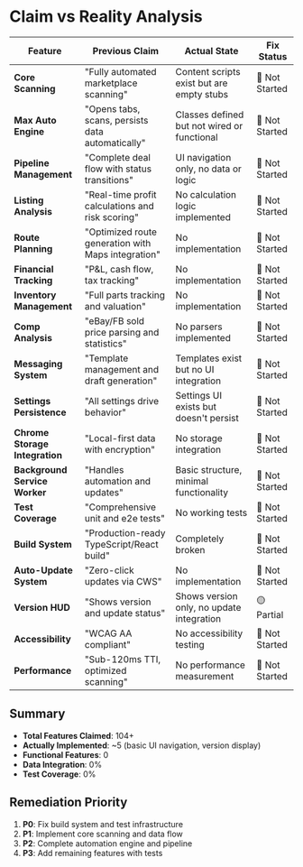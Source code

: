 # Claim vs Reality Analysis

| Feature | Previous Claim | Actual State | Fix Status |
|---------|---------------|--------------|------------|
| **Core Scanning** | "Fully automated marketplace scanning" | Content scripts exist but are empty stubs | 🔴 Not Started |
| **Max Auto Engine** | "Opens tabs, scans, persists data automatically" | Classes defined but not wired or functional | 🔴 Not Started |
| **Pipeline Management** | "Complete deal flow with status transitions" | UI navigation only, no data or logic | 🔴 Not Started |
| **Listing Analysis** | "Real-time profit calculations and risk scoring" | No calculation logic implemented | 🔴 Not Started |
| **Route Planning** | "Optimized route generation with Maps integration" | No implementation | 🔴 Not Started |
| **Financial Tracking** | "P&L, cash flow, tax tracking" | No implementation | 🔴 Not Started |
| **Inventory Management** | "Full parts tracking and valuation" | No implementation | 🔴 Not Started |
| **Comp Analysis** | "eBay/FB sold price parsing and statistics" | No parsers implemented | 🔴 Not Started |
| **Messaging System** | "Template management and draft generation" | Templates exist but no UI integration | 🔴 Not Started |
| **Settings Persistence** | "All settings drive behavior" | Settings UI exists but doesn't persist | 🔴 Not Started |
| **Chrome Storage Integration** | "Local-first data with encryption" | No storage integration | 🔴 Not Started |
| **Background Service Worker** | "Handles automation and updates" | Basic structure, minimal functionality | 🔴 Not Started |
| **Test Coverage** | "Comprehensive unit and e2e tests" | No working tests | 🔴 Not Started |
| **Build System** | "Production-ready TypeScript/React build" | Completely broken | 🔴 Not Started |
| **Auto-Update System** | "Zero-click updates via CWS" | No implementation | 🔴 Not Started |
| **Version HUD** | "Shows version and update status" | Shows version only, no update integration | 🟡 Partial |
| **Accessibility** | "WCAG AA compliant" | No accessibility testing | 🔴 Not Started |
| **Performance** | "Sub-120ms TTI, optimized scanning" | No performance measurement | 🔴 Not Started |

## Summary
- **Total Features Claimed**: 104+
- **Actually Implemented**: ~5 (basic UI navigation, version display)
- **Functional Features**: 0
- **Data Integration**: 0%
- **Test Coverage**: 0%

## Remediation Priority
1. **P0**: Fix build system and test infrastructure
2. **P1**: Implement core scanning and data flow
3. **P2**: Complete automation engine and pipeline
4. **P3**: Add remaining features with tests